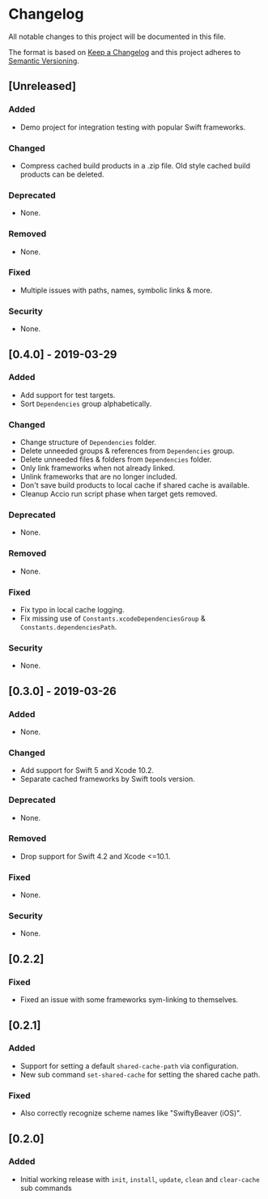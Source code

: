 # Changelog
All notable changes to this project will be documented in this file.

The format is based on [Keep a Changelog](http://keepachangelog.com/en/1.0.0/) and this project adheres to [Semantic Versioning](http://semver.org/spec/v2.0.0.html).

## [Unreleased]
### Added
- Demo project for integration testing with popular Swift frameworks.
### Changed
- Compress cached build products in a .zip file. Old style cached build products can be deleted.
### Deprecated
- None.
### Removed
- None.
### Fixed
- Multiple issues with paths, names, symbolic links & more.
### Security
- None.

## [0.4.0] - 2019-03-29
### Added
- Add support for test targets.
- Sort `Dependencies` group alphabetically.
### Changed
- Change structure of `Dependencies` folder.
- Delete unneeded groups & references from `Dependencies` group.
- Delete unneeded files & folders from `Dependencies` folder.
- Only link frameworks when not already linked.
- Unlink frameworks that are no longer included.
- Don't save build products to local cache if shared cache is available.
- Cleanup Accio run script phase when target gets removed.
### Deprecated
- None.
### Removed
- None.
### Fixed
- Fix typo in local cache logging.
- Fix missing use of `Constants.xcodeDependenciesGroup` & `Constants.dependenciesPath`.
### Security
- None.

## [0.3.0] - 2019-03-26
### Added
- None.
### Changed
- Add support for Swift 5 and Xcode 10.2.
- Separate cached frameworks by Swift tools version.
### Deprecated
- None.
### Removed
- Drop support for Swift 4.2 and Xcode <=10.1.
### Fixed
- None.
### Security
- None.

## [0.2.2]
### Fixed
- Fixed an issue with some frameworks sym-linking to themselves.

## [0.2.1]
### Added
- Support for setting a default `shared-cache-path` via configuration.
- New sub command `set-shared-cache` for setting the shared cache path.
### Fixed
- Also correctly recognize scheme names like "SwiftyBeaver (iOS)".

## [0.2.0]
### Added
- Initial working release with `init`, `install`, `update`, `clean` and `clear-cache` sub commands
